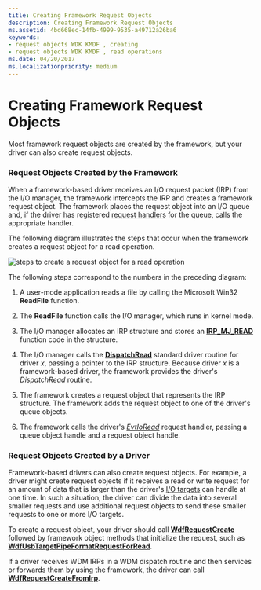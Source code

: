 ```yaml
---
title: Creating Framework Request Objects
description: Creating Framework Request Objects
ms.assetid: 4bd668ec-14fb-4999-9535-a49712a26ba6
keywords:
- request objects WDK KMDF , creating
- request objects WDK KMDF , read operations
ms.date: 04/20/2017
ms.localizationpriority: medium
---
```


# Creating Framework Request Objects





Most framework request objects are created by the framework, but your driver can also create request objects.

### Request Objects Created by the Framework

When a framework-based driver receives an I/O request packet (IRP) from the I/O manager, the framework intercepts the IRP and creates a framework request object. The framework places the request object into an I/O queue and, if the driver has registered [request handlers](request-handlers.md) for the queue, calls the appropriate handler.

The following diagram illustrates the steps that occur when the framework creates a request object for a read operation.

![steps to create a request object for a read operation](images/kmdf-creating-request-objects.png)

The following steps correspond to the numbers in the preceding diagram:

1.  A user-mode application reads a file by calling the Microsoft Win32 **ReadFile** function.

2.  The **ReadFile** function calls the I/O manager, which runs in kernel mode.

3.  The I/O manager allocates an IRP structure and stores an [**IRP\_MJ\_READ**](https://docs.microsoft.com/windows-hardware/drivers/kernel/irp-mj-read) function code in the structure.

4.  The I/O manager calls the [**DispatchRead**](https://docs.microsoft.com/windows-hardware/drivers/ddi/content/wdm/nc-wdm-driver_dispatch) standard driver routine for driver *x*, passing a pointer to the IRP structure. Because driver *x* is a framework-based driver, the framework provides the driver's *DispatchRead* routine.

5.  The framework creates a request object that represents the IRP structure. The framework adds the request object to one of the driver's queue objects.

6.  The framework calls the driver's [*EvtIoRead*](https://docs.microsoft.com/windows-hardware/drivers/ddi/content/wdfio/nc-wdfio-evt_wdf_io_queue_io_read) request handler, passing a queue object handle and a request object handle.

### Request Objects Created by a Driver

Framework-based drivers can also create request objects. For example, a driver might create request objects if it receives a read or write request for an amount of data that is larger than the driver's [I/O targets](using-i-o-targets.md) can handle at one time. In such a situation, the driver can divide the data into several smaller requests and use additional request objects to send these smaller requests to one or more I/O targets.

To create a request object, your driver should call [**WdfRequestCreate**](https://docs.microsoft.com/windows-hardware/drivers/ddi/content/wdfrequest/nf-wdfrequest-wdfrequestcreate) followed by framework object methods that initialize the request, such as [**WdfUsbTargetPipeFormatRequestForRead**](https://docs.microsoft.com/windows-hardware/drivers/ddi/content/wdfusb/nf-wdfusb-wdfusbtargetpipeformatrequestforread).

If a driver receives WDM IRPs in a WDM dispatch routine and then services or forwards them by using the framework, the driver can call [**WdfRequestCreateFromIrp**](https://docs.microsoft.com/windows-hardware/drivers/ddi/content/wdfrequest/nf-wdfrequest-wdfrequestcreatefromirp).

 

 





